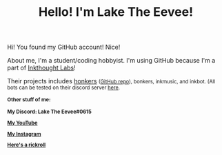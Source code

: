 <!DOCTYPE HTML>
<html>
<header>
  <h1> Hello! I'm Lake The Eevee! </h1>
  </header>
  <main>
  <p> Hi! You found my GitHub account! Nice! </p>
   <p> About me, I'm a student/coding hobbyist. I'm using GitHub because I'm a part of <a href="https://github.com/inkthought-labs">Inkthought Labs</a>!</p>
  <p> Their projects includes <a href="bit.ly/hnkr"> honkers</a> <small> (<a href="https://github.com/inkthought-labs/honkers/">GitHub repo</a>), bonkers, inkmusic, and inkbot. (All bots can be tested on their discord server <a href="https://discord.gg/GxfQh7H">here</a>.
    <p><b>Other stuff of me:<b></p>
      <p> My Discord: Lake The Eevee#0615</p>
      <p> <a href="https://www.youtube.com/channel/UCI2oZJEpPC-bYmqnk0CAIhA">My YouTube</a></p>
      <p> <a href="https://instagram.com/laketheeevee">My Instagram</a></p>
      <p> <a href="https://www.youtube.com/watch?v=dQw4w9WgXcQ">Here's a rickroll</a></p>

<!--
This is the default hidden stuff.
**LakeTheEevee/LakeTheEevee** is a ✨ _special_ ✨ repository because its `README.md` (this file) appears on your GitHub profile.

Here are some ideas to get you started:

- 🔭 I’m currently working on ...
- 🌱 I’m currently learning ...
- 👯 I’m looking to collaborate on ...
- 🤔 I’m looking for help with ...
- 💬 Ask me about ...
- 📫 How to reach me: ...
- 😄 Pronouns: ...
- ⚡ Fun fact: ...
-->
